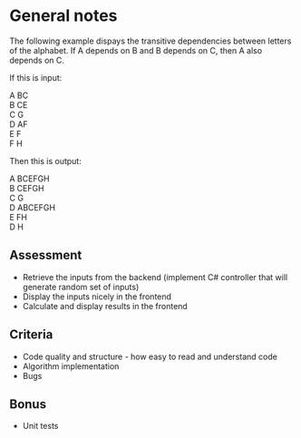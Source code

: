 # General notes

The following example dispays the transitive dependencies between letters of the alphabet. If A depends on B and B depends on C, then A also depends on C.

If this is input:

A BC  
B CE  
C G  
D AF  
E F  
F H  

Then this is output:

A BCEFGH  
B CEFGH  
C G  
D ABCEFGH  
E FH  
D H  

## Assessment

* Retrieve the inputs from the backend (implement C# controller that will generate random set of inputs)
* Display the inputs nicely in the frontend
* Calculate and display results in the frontend

## Criteria

* Code quality and structure - how easy to read and understand code
* Algorithm implementation
* Bugs

## Bonus

* Unit tests
